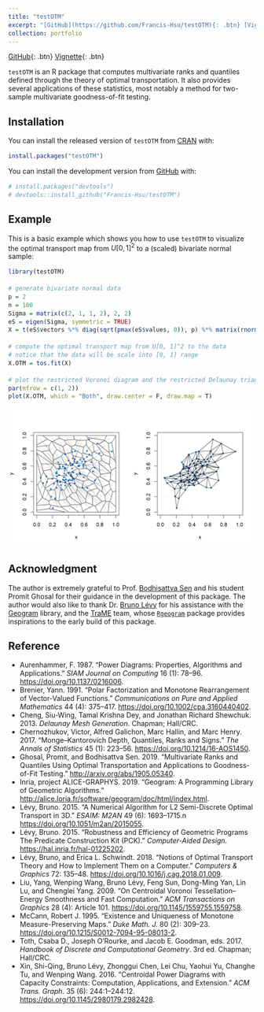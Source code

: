 ```yaml
---
title: "testOTM"
excerpt: "[GitHub](https://github.com/Francis-Hsu/testOTM){: .btn} [Vignette](../files/testOTM){: .btn} <br/> <br/> `testOTM` is an R package that computes multivariate ranks and quantiles defined through the theory of optimal transports. It also provides several applications of these statistics, most notably the two-sample multivariate goodness-of-fit testing. The user can use this package to visualize the optimal transport map between uniform probability measure and any data-set. The following interactive plot showcases an optimal transport map between $$U[0,1]^3$$ and a trivariate Gaussian sample:"
collection: portfolio
---
```

[GitHub](https://github.com/Francis-Hsu/testOTM){: .btn} [Vignette](../files/testOTM){: .btn}


`testOTM` is an R package that computes multivariate ranks and quantiles defined through the theory of optimal transportation. It also provides several applications of these statistics, most notably a method for two-sample multivariate goodness-of-fit testing.

## Installation

You can install the released version of `testOTM` from
[CRAN](https://CRAN.R-project.org) with:

``` r
install.packages("testOTM")
```

You can install the development version from
[GitHub](https://github.com/) with:

``` r
# install.packages("devtools")
# devtools::install_github("Francis-Hsu/testOTM")
```

## Example

This is a basic example which shows you how to use `testOTM` to
visualize the optimal transport map from $U[0, 1]^2$ to a (scaled) bivariate
normal sample:

``` r
library(testOTM)

# generate bivariate normal data
p = 2
n = 100
Sigma = matrix(c(2, 1, 1, 2), 2, 2)
eS = eigen(Sigma, symmetric = TRUE)
X = t(eS$vectors %*% diag(sqrt(pmax(eS$values, 0)), p) %*% matrix(rnorm(p * n), p))

# compute the optimal transport map from U[0, 1]^2 to the data
# notice that the data will be scale into [0, 1] range
X.OTM = tos.fit(X)

# plot the restricted Voronoi diagram and the restricted Delaunay triangulation
par(mfrow = c(1, 2))
plot(X.OTM, which = "Both", draw.center = F, draw.map = T)
```

![](/../../files/README-example-1.png)<!-- -->

## Acknowledgment

The author is extremely grateful to Prof. [Bodhisattva
Sen](http://www.stat.columbia.edu/~bodhi/Bodhi/Welcome.html) and his
student Promit Ghosal for their guidance in the development of this
package. The author would also like to thank Dr. [Bruno
Lévy](https://members.loria.fr/BLevy/) for his assistance with the
[Geogram](http://alice.loria.fr/index.php/software/4-library/75-geogram.html)
library, and the [TraME](http://www.trame-project.com/) team, whose
[`Rgeogram`](https://github.com/TraME-Project/Rgeogram) package provides
inspirations to the early build of this package.

## Reference
* Aurenhammer, F. 1987. “Power Diagrams: Properties, Algorithms and
Applications.” *SIAM Journal on Computing* 16 (1): 78–96. <https://doi.org/10.1137/0216006>.
* Brenier, Yann. 1991. “Polar Factorization and Monotone Rearrangement of
Vector-Valued Functions.” *Communications on Pure and Applied
Mathematics* 44 (4): 375–417. <https://doi.org/10.1002/cpa.3160440402>.
* Cheng, Siu-Wing, Tamal Krishna Dey, and Jonathan Richard Shewchuk. 2013.
*Delaunay Mesh Generation*. Chapman; Hall/CRC.
* Chernozhukov, Victor, Alfred Galichon, Marc Hallin, and Marc Henry. 2017. “Monge–Kantorovich Depth, Quantiles, Ranks and Signs.” *The Annals
of Statistics* 45 (1): 223–56. <https://doi.org/10.1214/16-AOS1450>.
* Ghosal, Promit, and Bodhisattva Sen. 2019. “Multivariate Ranks and
Quantiles Using Optimal Transportation and Applications to
Goodness-of-Fit Testing.” <http://arxiv.org/abs/1905.05340>.
* Inria, project ALICE-GRAPHYS. 2019. “Geogram: A Programming Library of
Geometric Algorithms.” <http://alice.loria.fr/software/geogram/doc/html/index.html>.
* Lévy, Bruno. 2015. “A Numerical Algorithm for L2 Semi-Discrete Optimal
Transport in 3D.” *ESAIM: M2AN* 49 (6): 1693–1715.n <https://doi.org/10.1051/m2an/2015055>.
* Lévy, Bruno. 2015. “Robustness and Efficiency of Geometric Programs The
Predicate Construction Kit (PCK).” *Computer-Aided Design*. <https://hal.inria.fr/hal-01225202>.
* Lévy, Bruno, and Erica L. Schwindt. 2018. “Notions of Optimal Transport
Theory and How to Implement Them on a Computer.” *Computers & Graphics*
72: 135–48. <https://doi.org/10.1016/j.cag.2018.01.009>.
* Liu, Yang, Wenping Wang, Bruno Lévy, Feng Sun, Dong-Ming Yan, Lin Lu,
and Chenglei Yang. 2009. “On Centroidal Voronoi Tessellation–Energy
Smoothness and Fast Computation.” *ACM Transactions on Graphics* 28 (4):
Article 101. <https://doi.org/10.1145/1559755.1559758>.
* McCann, Robert J. 1995. “Existence and Uniqueness of Monotone
Measure-Preserving Maps.” *Duke Math. J.* 80 (2): 309–23. <https://doi.org/10.1215/S0012-7094-95-08013-2>.
* Toth, Csaba D., Joseph O’Rourke, and Jacob E. Goodman, eds. 2017.
*Handbook of Discrete and Computational Geometry*. 3rd ed. Chapman;
Hall/CRC.
* Xin, Shi-Qing, Bruno Lévy, Zhonggui Chen, Lei Chu, Yaohui Yu, Changhe
Tu, and Wenping Wang. 2016. “Centroidal Power Diagrams with Capacity
Constraints: Computation, Applications, and Extension.” *ACM Trans.
Graph.* 35 (6): 244:1–244:12. <https://doi.org/10.1145/2980179.2982428>.
